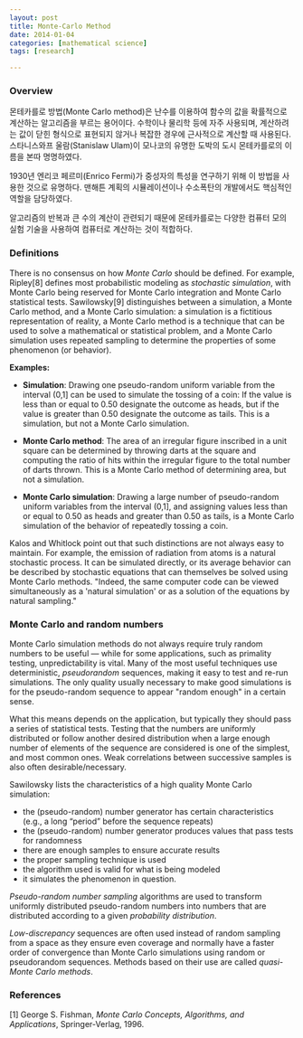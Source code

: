 ```yaml
---
layout: post
title: Monte-Carlo Method
date: 2014-01-04
categories: [mathematical science]
tags: [research]

---
```


### Overview


몬테카를로 방법(Monte Carlo method)은 난수를 이용하여 함수의 값을 확률적으로 계산하는 알고리즘을 부르는 용어이다. 수학이나 물리학 등에 자주 사용되며, 계산하려는 값이 닫힌 형식으로 표현되지 않거나 복잡한 경우에 근사적으로 계산할 때 사용된다. 스타니스와프 울람(Stanislaw Ulam)이 모나코의 유명한 도박의 도시 몬테카를로의 이름을 본따 명명하였다.

1930년 엔리코 페르미(Enrico Fermi)가 중성자의 특성을 연구하기 위해 이 방법을 사용한 것으로 유명하다. 맨해튼 계획의 시뮬레이션이나 수소폭탄의 개발에서도 핵심적인 역할을 담당하였다.

알고리즘의 반복과 큰 수의 계산이 관련되기 때문에 몬테카를로는 다양한 컴퓨터 모의 실험 기술을 사용하여 컴퓨터로 계산하는 것이 적합하다.

### Definitions

There is no consensus on how *Monte Carlo* should be defined. For example, Ripley[8] defines most probabilistic modeling as *stochastic simulation*, with Monte Carlo being reserved for Monte Carlo integration and Monte Carlo statistical tests. Sawilowsky[9] distinguishes between a simulation, a Monte Carlo method, and a Monte Carlo simulation: a simulation is a fictitious representation of reality, a Monte Carlo method is a technique that can be used to solve a mathematical or statistical problem, and a Monte Carlo simulation uses repeated sampling to determine the properties of some phenomenon (or behavior). 

**Examples:**

+ **Simulation**: Drawing one pseudo-random uniform variable from the interval (0,1] can be used to simulate the tossing of a coin: If the value is less than or equal to 0.50 designate the outcome as heads, but if the value is greater than 0.50 designate the outcome as tails. This is a simulation, but not a Monte Carlo simulation.  

+ **Monte Carlo method**: The area of an irregular figure inscribed in a unit square can be determined by throwing darts at the square and computing the ratio of hits within the irregular figure to the total number of darts thrown. This is a Monte Carlo method of determining area, but not a simulation.  

+ **Monte Carlo simulation**: Drawing a large number of pseudo-random uniform variables from the interval (0,1], and assigning values less than or equal to 0.50 as heads and greater than 0.50 as tails, is a Monte Carlo simulation of the behavior of repeatedly tossing a coin.

Kalos and Whitlock point out that such distinctions are not always easy to maintain. For example, the emission of radiation from atoms is a natural stochastic process. It can be simulated directly, or its average behavior can be described by stochastic equations that can themselves be solved using Monte Carlo methods. "Indeed, the same computer code can be viewed simultaneously as a 'natural simulation' or as a solution of the equations by natural sampling."

### Monte Carlo and random numbers


Monte Carlo simulation methods do not always require truly random numbers to be useful — while for some applications, such as primality testing, unpredictability is vital. Many of the most useful techniques use deterministic, *pseudorandom* sequences, making it easy to test and re-run simulations. The only quality usually necessary to make good simulations is for the pseudo-random sequence to appear "random enough" in a certain sense.

What this means depends on the application, but typically they should pass a series of statistical tests. Testing that the numbers are uniformly distributed or follow another desired distribution when a large enough number of elements of the sequence are considered is one of the simplest, and most common ones. Weak correlations between successive samples is also often desirable/necessary.

Sawilowsky lists the characteristics of a high quality Monte Carlo simulation:

+ the (pseudo-random) number generator has certain characteristics (e.g., a long “period” before the sequence repeats)  
+ the (pseudo-random) number generator produces values that pass tests for randomness  
+ there are enough samples to ensure accurate results  
+ the proper sampling technique is used  
+ the algorithm used is valid for what is being modeled  
+ it simulates the phenomenon in question.

*Pseudo-random number sampling* algorithms are used to transform uniformly distributed pseudo-random numbers into numbers that are distributed according to a given *probability distribution*.

*Low-discrepancy* sequences are often used instead of random sampling from a space as they ensure even coverage and normally have a faster order of convergence than Monte Carlo simulations using random or pseudorandom sequences. Methods based on their use are called *quasi-Monte Carlo methods*.

### References
[1] George S. Fishman, *Monte Carlo Concepts, Algorithms, and Applications*, Springer-Verlag, 1996.